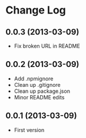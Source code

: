 # Change Log

## 0.0.3 (2013-03-09)

  * Fix broken URL in README

## 0.0.2 (2013-03-09)

  * Add .npmignore
  * Clean up .gitignore
  * Clean up package.json
  * Minor README edits

## 0.0.1 (2013-03-09)

  * First version